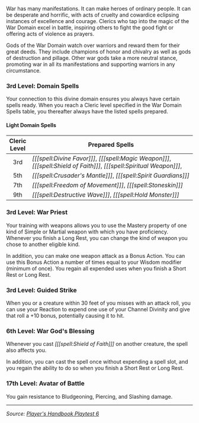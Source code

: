 War has many manifestations. It can make heroes of ordinary people. It can be desperate and horrific, with acts of cruelty and cowardice eclipsing instances of excellence and courage. Clerics who tap into the magic of the War Domain excel in battle, inspiring others to fight the good fight or offering acts of violence as prayers.

Gods of the War Domain watch over warriors and reward them for their great deeds. They include champions of honor and chivalry as well as gods of destruction and pillage. Other war gods take a more neutral stance, promoting war in all its manifestations and supporting warriors in any circumstance.

### 3rd Level: Domain Spells

Your connection to this divine domain ensures you always have certain spells ready. When you reach a Cleric level specified in the War Domain Spells table, you thereafter always have the listed spells prepared.

#### Light Domain Spells

| Cleric<br>Level | Prepared Spells                                                                                                        |
|:---------------:|------------------------------------------------------------------------------------------------------------------------|
|       3rd       | _[[[spell:Divine Favor]]]_, _[[[spell:Magic Weapon]]]_, _[[[spell:Shield of Faith]]]_, _[[[spell:Spiritual Weapon]]]_, |
|       5th       | _[[[spell:Crusader's Mantle]]]_, _[[[spell:Spirit Guardians]]]_                                                        |
|       7th       | _[[[spell:Freedom of Movement]]]_, _[[[spell:Stoneskin]]]_                                                             |
|       9th       | _[[[spell:Destructive Wave]]]_, _[[[spell:Hold Monster]]]_                                                             |

### 3rd Level: War Priest

Your training with weapons allows you to use the Mastery property of one kind of Simple or Martial weapon with which you have proficiency. Whenever you finish a Long Rest, you can change the kind of weapon you chose to another eligible kind.

In addition, you can make one weapon attack as a Bonus Action. You can use this Bonus Action a number of times equal to your Wisdom modifier (minimum of once). You regain all expended uses when you finish a Short Rest or Long Rest.

### 3rd Level: Guided Strike

When you or a creature within 30 feet of you misses with an attack roll, you can use your Reaction to expend one use of your Channel Divinity and give that roll a +10 bonus, potentially causing it to hit.

### 6th Level: War God's Blessing

Whenever you cast _[[[spell:Shield of Faith]]]_ on another creature, the spell also affects you.

In addition, you can cast the spell once without expending a spell slot, and you regain the ability to do so when you finish a Short Rest or Long Rest.

### 17th Level: Avatar of Battle

You gain resistance to Bludgeoning, Piercing, and Slashing damage.

----

_Source: [Player's Handbook Playtest 6](https://www.dndbeyond.com/sources/ua/ph-playtest-6)_
